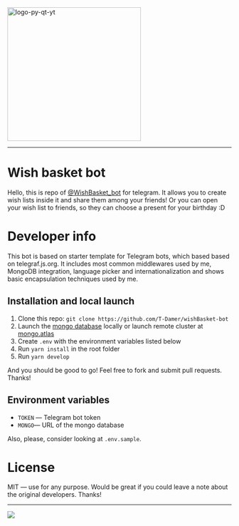 <img src="https://user-images.githubusercontent.com/49658988/125970132-aaee1bba-6757-4344-8cc5-888bfd9a0093.png" alt="logo-py-qt-yt" width="300" height="300"/>

---

# Wish basket bot

Hello, this is repo of [@WishBasket_bot](https://t.me/wishbasket_bot) for telegram. It allows you to create wish lists inside it and share them among your friends! Or you can open your wish list to friends, so they can choose a present for your birthday :D

# Developer info

This bot is based on starter template for Telegram bots, which based based on telegraf.js.org. It includes most common middlewares used by me, MongoDB integration, language picker and internationalization and shows basic encapsulation techniques used by me.

## Installation and local launch

1. Clone this repo: `git clone https://github.com/T-Damer/wishBasket-bot`
2. Launch the [mongo database](https://www.mongodb.com/) locally or launch remote cluster at [mongo.atlas](https://cloud.mongodb.com/)
3. Create `.env` with the environment variables listed below
4. Run `yarn install` in the root folder
5. Run `yarn develop`

And you should be good to go! Feel free to fork and submit pull requests. Thanks!

## Environment variables

- `TOKEN` — Telegram bot token
- `MONGO`— URL of the mongo database

Also, please, consider looking at `.env.sample`.

# License

MIT — use for any purpose. Would be great if you could leave a note about the original developers. Thanks!

---

<a href="https://www.buymeacoffee.com/tdamer"><img src="https://img.buymeacoffee.com/button-api/?text=Support me with a coffee&emoji=☕️&slug=tdamer&button_colour=ffcc33&font_colour=000&font_family=Lato&outline_colour=000&coffee_colour=000"></a>
